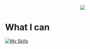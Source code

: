 <div align="center">
  <p>
    <a href="https://github.com/Dazzy132/Dazzy132">
      <img src="https://dazzy132.vercel.app/api?username=Dazzy132&count_private=true&show_icons=true&theme=github_dark">
    </a>
  </p>
  <p>
</div>


# What I can
[![My Skills](https://skillicons.dev/icons?i=py,django,html,css,js,ps,github,mysql,vscode)](https://skillicons.dev)
